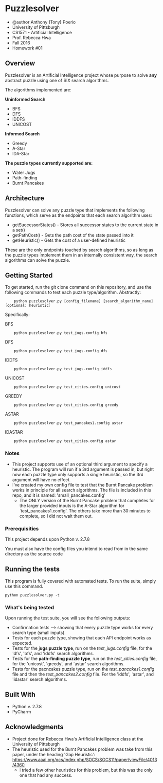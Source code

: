 # Puzzlesolver
* @author Anthony (Tony) Poerio
* University of Pittsburgh
* CS1571 - Artificial Intelligence
* Prof. Rebecca Hwa
* Fall 2016
* Homework #01

## Overview
Puzzlesolver is an Artificial Intelligence project whose purpose to solve **any** abstract puzzle using one of SIX search algorithms.

The algorithms implemented are:

**Uninformed Search**
* BFS
* DFS
* IDDFS
* UNICOST

**Informed Search**
* Greedy
* A-Star
* IDA-Star

**The puzzle types currently supported are:**
* Water Jugs
* Path-finding
* Burnt Pancakes

## Architecture

Puzzlesolver can solve any puzzle type that implements the following functions, which serve as the endpoints that each search algorithm uses:
* getSuccessorStates() - Stores all successor states to the current state in a set()
* getPathCost() - Gets the path cost of the state passed into it
* getHeuristic() - Gets the cost of a user-defined heuristic

These are the only endpoints touched by search algorithms, so as long as the puzzle types implement them in an internally consistent way, the search algorithms can solve the puzzle.


## Getting Started

To get started, run the git clone command on this repository, and use the following commands to test each puzzle type/algorithm.
Abstractly:
```
    python puzzlesolver.py [config_filename] [search_algorithm_name] [optional: heuristic]
```

Specifically:

BFS
```
    python puzzlesolver.py test_jugs.config bfs
```

DFS
```
    python puzzlesolver.py test_jugs.config dfs
```

IDDFS
```
    python puzzlesolver.py test_jugs.config iddfs
```

UNICOST
```
    python puzzlesolver.py test_cities.config unicost
```

GREEDY
```
    python puzzlesolver.py test_cities.config greedy
```

ASTAR
```
    python puzzlesolver.py test_pancakes1.config astar
```

IDASTAR
```
    python puzzlesolver.py test_cities.config astar
```


### Notes
* This project supports use of an optional third argument to specify a heuristic. The program will run if a 3rd argument is passed in, but right now each puzzle type only supports a single heuristic, so the 3rd argument will have no effect.
* I've created my own config file to test that the Burnt Pancake problem works in principle for all search algorithms. The file is included in this repo, and it is named: 'small_pancakes.config'
    - The ONLY version of the Burnt Pancake problem that completes for the larger provided inputs is the A-Star algorithm for 'test_pancakes1.config'. The others take more than 30 minutes to complete, so I did not wait them out.


### Prerequisities

This project depends upon Python v. 2.7.8

You must also have the config files you intend to read from in the same directory as the source code

## Running the tests

This program is fully covered with automated tests. To run the suite, simply use this command.

```
python puzzlesolver.py -t
```
### What's being tested

Upon running the test suite, you will see the following outputs:
* Confirmation tests --> showing that every puzzle type works for every search type (small inputs).
* Tests for each puzzle type, showing that each API endpoint works as expected.
* Tests for the **jugs puzzle type**, run on the *test_jugs.config* file, for the 'dfs', 'bfs', and 'iddfs' search algorithms.
* Tests for the **path-finding puzzle type**, run on the *test_cities.config* file, for the 'unicost', 'greedy', and 'astar' search algorithms.
* Tests for the pacncakes puzzle type, run on the *test_pancakes1.config* file and then the *test_pancakes2.config* file. For the 'iddfs', 'astar', and 'idastar' search algorithms.

## Built With

* Python v. 2.7.8
* PyCharm

## Acknowledgments

* Project done for Rebecca Hwa's Artificial Intelligence class at the University of Pittsburgh
* The heuristic used for the Burnt Pancakes problem was take from this paper, under the heading 'Gap Heuristic': https://www.aaai.org/ocs/index.php/SOCS/SOCS11/paper/viewFile/4013/4360 
    - I tried a few other heuristics for this problem, but this was the only one that had any success.
